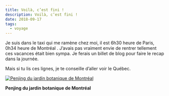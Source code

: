```yaml
---
title: Voilà, c’est fini !
description: Voilà, c’est fini !
date: 2018-09-17
tags:
  - voyage
---
```


Je suis dans le taxi qui me ramène chez moi, il est 6h30 heure de Paris, 0h34 heure de Montréal . J’avais pas vraiment envie de rentrer tellement ces vacances était bien sympa. Je ferais un billet de blog pour faire le recap dans la journée.

Mais si tu lis ces lignes, je te conseille d’aller voir le Québec.

 [![Penjing du jardin botanique de Montréal](IMG/9f83aeb6-42df-4ae7-85fb-2e431e60b6ef.jpg?1680453809)](IMG/9f83aeb6-42df-4ae7-85fb-2e431e60b6ef.jpg)

**Penjing du jardin botanique de Montréal**